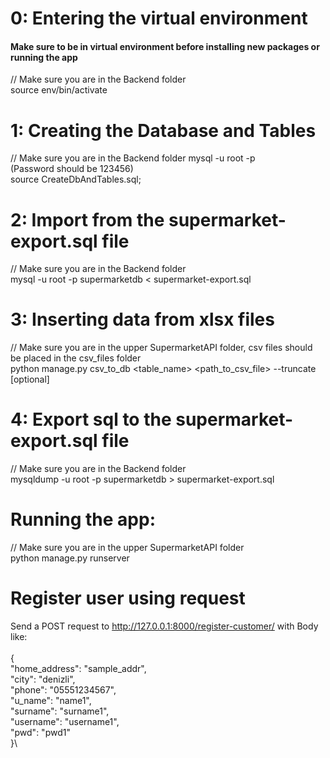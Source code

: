 # 0: Entering the virtual environment 
#### Make sure to be in virtual environment before installing new packages or running the app
// Make sure you are in the Backend folder\
source env/bin/activate

# 1: Creating the Database and Tables
// Make sure you are in the Backend folder
mysql -u root -p\
(Password should be 123456)\
source CreateDbAndTables.sql;

# 2: Import from the supermarket-export.sql file
// Make sure you are in the Backend folder\
mysql -u root -p supermarketdb < supermarket-export.sql

# 3: Inserting data from xlsx files
// Make sure you are in the upper SupermarketAPI folder, csv files should be placed in the csv_files folder\
python manage.py csv_to_db <table_name> <path_to_csv_file> --truncate [optional]

# 4: Export sql to the supermarket-export.sql file
// Make sure you are in the Backend folder\
mysqldump -u root -p supermarketdb > supermarket-export.sql

# Running the app:
// Make sure you are in the upper SupermarketAPI folder\
python manage.py runserver

# Register user using request
Send a POST request to http://127.0.0.1:8000/register-customer/ with Body like:\
\
{\
    "home_address": "sample_addr",\
    "city": "denizli",\
    "phone": "05551234567",\
    "u_name": "name1",\
    "surname": "surname1",\
    "username": "username1",\
    "pwd": "pwd1"\
}\
